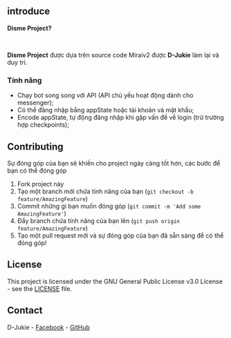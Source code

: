 ## introduce
<p><strong>Disme Project?</strong></p>
<br />
<p>
<strong>Disme Project</strong> được dựa trên source code Miraiv2 được <strong>D-Jukie</strong> làm lại và duy trì.
</p>

### Tính năng

- Chạy bot song song với API (API chủ yếu hoạt động dành cho messenger);
- Có thể đăng nhập bằng appState hoặc tài khoản và mật khẩu;
- Encode appState, tự động đăng nhập khi gặp vấn đề về login (trừ trường hợp checkpoints);

## Contributing

Sự đóng góp của bạn sẽ khiến cho project ngày càng tốt hơn, các bước để bạn có thể đóng góp

1. Fork project này
2. Tạo một branch mới chứa tính năng của bạn (`git checkout -b feature/AmazingFeature`)
3. Commit những gì bạn muốn đóng góp (`git commit -m 'Add some AmazingFeature'`)
4. Đẩy branch chứa tính năng của bạn lên (`git push origin feature/AmazingFeature`)
5. Tạo một pull request mới và sự đóng góp của bạn đã sẵn sàng để có thể đóng góp!

<!-- LICENSE -->
## License

This project is licensed under the GNU General Public License v3.0 License - see the [LICENSE](LICENSE) file.

<!-- CONTACT -->
## Contact

D-Jukie - [Facebook](https://facebook.com/PhamVanDien.User) - [GitHub](https://github.com/D-Jukie)